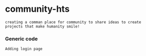 # community-hts
    creating a comman place for community to share ideas to create projects that make humanity smile!

### Generic code
    Adding login page 